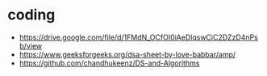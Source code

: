 # coding
- https://drive.google.com/file/d/1FMdN_OCfOI0iAeDlqswCiC2DZzD4nPsb/view
- https://www.geeksforgeeks.org/dsa-sheet-by-love-babbar/amp/
- https://github.com/chandhukeenz/DS-and-Algorithms

